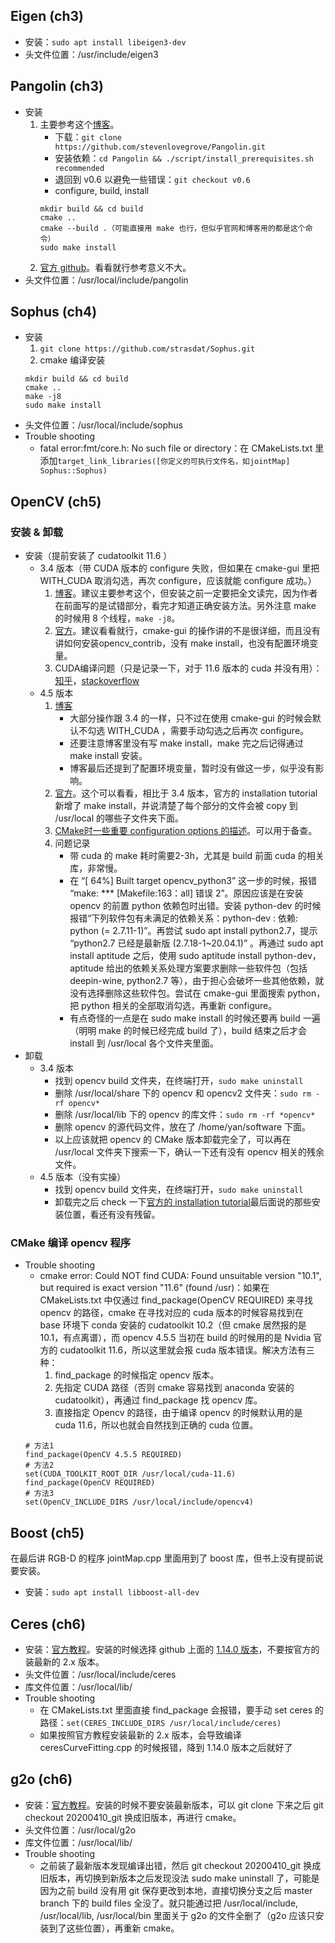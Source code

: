 ## Eigen (ch3)
- 安装：`sudo apt install libeigen3-dev`
- 头文件位置：/usr/include/eigen3

## Pangolin (ch3)
- 安装
	1. 主要参考这个[博客](https://blog.csdn.net/jlm7689235/article/details/122287743)。
		- 下载：`git clone https://github.com/stevenlovegrove/Pangolin.git`
		- 安装依赖：`cd Pangolin && ./script/install_prerequisites.sh recommended`
		- 退回到 v0.6 以避免一些错误：`git checkout v0.6`
		- configure, build, install
        ```
        mkdir build && cd build
        cmake ..
        cmake --build .（可能直接用 make 也行，但似乎官网和博客用的都是这个命令）
        sudo make install
        ```
  2. [官方 github](https://github.com/stevenlovegrove/Pangolin/tree/1ec721d59ff6b799b9c24b8817f3b7ad2c929b83)。看看就行参考意义不大。
- 头文件位置：/usr/local/include/pangolin

## Sophus (ch4)
- 安装
	1. `git clone https://github.com/strasdat/Sophus.git`
	2. cmake 编译安装
    ```
    mkdir build && cd build
    cmake ..
    make -j8
    sudo make install
    ```
- 头文件位置：/usr/local/include/sophus
- Trouble shooting
	- fatal error:fmt/core.h: No such file or directory：在 CMakeLists.txt 里添加`target_link_libraries([你定义的可执行文件名，如jointMap] Sophus::Sophus)`

## OpenCV (ch5)
### 安装 & 卸载
- 安装（提前安装了 cudatoolkit 11.6 ）
	- 3.4 版本（带 CUDA 版本的 configure 失败，但如果在 cmake-gui 里把 WITH_CUDA 取消勾选，再次 configure，应该就能 configure 成功。）
		1. [博客](https://blog.csdn.net/echoamor/article/details/83022352)。建议主要参考这个，但安装之前一定要把全文读完，因为作者在前面写的是试错部分，看完才知道正确安装方法。另外注意 make 的时候用 8 个线程，`make -j8`。
		2. [官方](https://docs.opencv.org/3.4.3/d7/d9f/tutorial_linux_install.html)。建议看看就行，cmake-gui 的操作讲的不是很详细，而且没有讲如何安装opencv_contrib，没有 make install，也没有配置环境变量。
		3. CUDA编译问题（只是记录一下，对于 11.6 版本的 cuda 并没有用）：[知乎](https://zhuanlan.zhihu.com/p/76737748)，[stackoverflow](https://stackoverflow.com/questions/46584000/cmake-error-variables-are-set-to-notfound)
	- 4.5 版本
		1. [博客](https://blog.csdn.net/echoamor/article/details/83022352)
			- 大部分操作跟 3.4 的一样，只不过在使用 cmake-gui 的时候会默认不勾选 WITH_CUDA ，需要手动勾选之后再次 configure。
			- 还要注意博客里没有写 make install，make 完之后记得通过 make install 安装。
			- 博客最后还提到了配置环境变量，暂时没有做这一步，似乎没有影响。
		2. [官方](https://docs.opencv.org/4.5.5/d7/d9f/tutorial_linux_install.html)。这个可以看看，相比于 3.4 版本，官方的 installation tutorial 新增了 make install，并说清楚了每个部分的文件会被 copy 到 /usr/local 的哪些子文件夹下面。
		3. [CMake时一些重要 configuration options 的描述](https://docs.opencv.org/4.5.5/db/d05/tutorial_config_reference.html#tutorial_config_reference_general_contrib)。可以用于备查。
		4. 问题记录
			- 带 cuda 的 make 耗时需要2-3h，尤其是 build 前面 cuda 的相关库，非常慢。
			- 在 “[ 64%] Built target opencv_python3” 这一步的时候，报错 “make: *** [Makefile:163：all] 错误 2”。原因应该是在安装 opencv 的前置 python 依赖包时出错。安装 python-dev 的时候报错“下列软件包有未满足的依赖关系：python-dev : 依赖: python (= 2.7.11-1)”。再尝试 sudo apt install python2.7，提示 “python2.7 已经是最新版 (2.7.18-1~20.04.1)” 。再通过 sudo apt install aptitude 之后，使用 sudo aptitude install python-dev，aptitude 给出的依赖关系处理方案要求删除一些软件包（包括 deepin-wine, python2.7 等），由于担心会破坏一些其他依赖，就没有选择删除这些软件包。尝试在 cmake-gui 里面搜索 python，把 python 相关的全部取消勾选，再重新 configure。
			- 有点奇怪的一点是在 sudo make install 的时候还要再 build 一遍（明明 make 的时候已经完成 build 了），build 结束之后才会 install 到 /usr/local 各个文件夹里面。
- 卸载
	- 3.4 版本
		- 找到 opencv build 文件夹，在终端打开，`sudo make uninstall`
		- 删除 /usr/local/share 下的 opencv 和 opencv2 文件夹：`sudo rm -rf opencv*`
		- 删除 /usr/local/lib 下的 opencv 的库文件：`sudo rm -rf *opencv*`
		- 删除 opencv 的源代码文件，放在了 /home/yan/software 下面。
		- 以上应该就把 opencv 的 CMake 版本卸载完全了，可以再在 /usr/local 文件夹下搜索一下，确认一下还有没有 opencv 相关的残余文件。
	- 4.5 版本（没有实操）
		- 找到 opencv build 文件夹，在终端打开，`sudo make uninstall`
		- 卸载完之后 check 一下[官方的 installation tutorial](https://docs.opencv.org/4.5.5/d7/d9f/tutorial_linux_install.html)最后面说的那些安装位置，看还有没有残留。

### CMake 编译 opencv 程序
- Trouble shooting
	- cmake error: Could NOT find CUDA: Found unsuitable version "10.1", but required is exact version "11.6" (found /usr)：如果在 CMakeLists.txt 中仅通过 find_package(OpenCV REQUIRED) 来寻找 opencv 的路径，cmake 在寻找对应的 cuda 版本的时候容易找到在 base 环境下 conda 安装的 cudatoolkit 10.2（但 cmake 居然报的是 10.1，有点离谱），而 opencv 4.5.5 当初在 build 的时候用的是 Nvidia 官方的 cudatoolkit 11.6，所以这里就会报 cuda 版本错误。解决方法有三种：
		1. find_package 的时候指定 opencv 版本。
		2. 先指定 CUDA 路径（否则 cmake 容易找到 anaconda 安装的 cudatoolkit），再通过 find_package 找 opencv 库。
		3. 直接指定 Opencv 的路径，由于编译 opencv 的时候默认用的是 cuda 11.6，所以也就会自然找到正确的 cuda 位置。
  ```
  # 方法1
  find_package(OpenCV 4.5.5 REQUIRED)
  # 方法2
  set(CUDA_TOOLKIT_ROOT_DIR /usr/local/cuda-11.6)
  find_package(OpenCV REQUIRED)
  # 方法3
  set(OpenCV_INCLUDE_DIRS /usr/local/include/opencv4)
  ```

## Boost (ch5)
在最后讲 RGB-D 的程序 jointMap.cpp 里面用到了 boost 库，但书上没有提前说要安装。
- 安装：`sudo apt install libboost-all-dev`

## Ceres (ch6)
- 安装：[官方教程](http://www.ceres-solver.org/installation.html#linux)。安装的时候选择 github 上面的 [1.14.0 版本](https://github.com/ceres-solver/ceres-solver/releases/tag/1.14.0)，不要按官方的装最新的 2.x 版本。
- 头文件位置：/usr/local/include/ceres
- 库文件位置：/usr/local/lib/
- Trouble shooting
	- 在 CMakeLists.txt 里面直接 find_package 会报错，要手动 set ceres 的路径：`set(CERES_INCLUDE_DIRS /usr/local/include/ceres)`
	- 如果按照官方教程安装最新的 2.x 版本，会导致编译 ceresCurveFitting.cpp 的时候报错，降到 1.14.0 版本之后就好了

## g2o (ch6)
- 安装：[官方教程](https://github.com/RainerKuemmerle/g2o/tree/9b41a4ea5ade8e1250b9c1b279f3a9c098811b5a#requirements)。安装的时候不要安装最新版本，可以 git clone 下来之后 git checkout 20200410_git 换成旧版本，再进行 cmake。
- 头文件位置：/usr/local/g2o
- 库文件位置：/usr/local/lib/
- Trouble shooting
	- 之前装了最新版本发现编译出错，然后 git checkout 20200410_git 换成旧版本，再切换到新版本之后发现没法 sudo make uninstall 了，可能是因为之前 build 没有用 git 保存更改到本地，直接切换分支之后 master branch 下的 build files 全没了。就只能通过把 /usr/local/include, /usr/local/lib, /usr/local/bin 里面关于 g2o 的文件全删了（g2o 应该只安装到了这些位置），再重新 cmake。